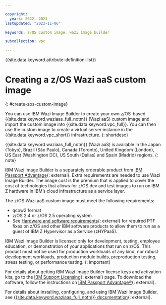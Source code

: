 ```yaml
---

copyright:
  years: 2022, 2023
lastupdated: "2023-11-06"

keywords: z/OS custom image, wazi image builder

subcollection: vpc

---
```


{{site.data.keyword.attribute-definition-list}}

# Creating a z/OS Wazi aaS custom image
{: #create-zos-custom-image}

You can use IBM Wazi Image Builder to create your own z/OS-based {{site.data.keyword.waziaas_full_notm}} (Wazi aaS) custom image and import the custom image into {{site.data.keyword.vpc_full}}. You can then use the custom image to create a virtual server instance in the {{site.data.keyword.vpc_short}} infrastructure.
{: shortdesc}
 
{{site.data.keyword.waziaas_full_notm}} (Wazi aaS) is available in the Japan (Tokyo), Brazil (São Paulo), Canada (Toronto), United Kingdom (London), US East (Washington DC), US South (Dallas) and Spain (Madrid) regions.
{: note}

IBM Wazi Image Builder is a separately orderable product from [IBM Passport Advantage](https://www.ibm.com/software/passportadvantage/){: external}. Extra requirements are needed to use Wazi Image Builder. The image cost is the premium that is applied to cover the cost of technologies that allows for z/OS dev and test images to run on IBM Z hardware in IBM’s cloud infrastructure as a service layer. 

The z/OS Wazi aaS custom image must meet the following requirements: 
* qcow2 format
* z/OS 2.4 or z/OS 2.5 operating system
* See [Hardware and software requirements](https://www.ibm.com/docs/en/wazi-aas/1.0.0?topic=builder-hardware-software-requirements){: external} for required PTF fixes on z/OS and other IBM software products to allow them to run as a guest of IBM Z Hypervisor as a Service (zHYPaaS).

IBM Wazi Image Builder is licensed only for development, testing, employee education, or demonstration of your applications that run on z/OS. This product must not be used for production workloads of any kind, nor robust development workloads, production module builds, preproduction testing, stress testing, or performance testing.
{: important}

For details about getting IBM Wazi Image Builder license keys and activation kits, go to the [IBM Support Licensing](https://www.ibm.com/support/pages/ibm-support-licensing-start-page){: external} page. To download the software, follow the instructions on [IBM Passport Advantage&reg;](https://www.ibm.com/software/passportadvantage/){: external}. 

For details about installing, configuring, and using IBM Wazi Image Builder, see [{{site.data.keyword.waziaas_full_notm}} documentation](https://www.ibm.com/docs/en/wazi-aas/1.0.0){: external}.

